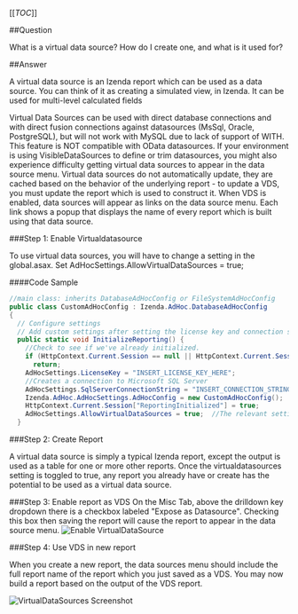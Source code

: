 [[_TOC_]]

##Question

What is a virtual data source? How do I create one, and what is it used for?

##Answer

A virtual data source is an Izenda report which can be used as a data source. You can think of it as creating a simulated view, in Izenda. It can be used for multi-level calculated fields

Virtual Data Sources can be used with direct database connections and with direct fusion connections against datasources (MsSql, Oracle, PostgreSQL), but will not work with MySQL due to lack of support of WITH. This feature is NOT compatible with OData datasources. If your environment is using VisibleDataSources to define or trim datasources, you might also experience difficulty getting virtual data sources to appear in the data source menu. Virtual data sources do not automatically update, they are cached based on the behavior of the underlying report - to update a VDS, you must update the report which is used to construct it. When VDS is enabled, data sources will appear as links on the data source menu. Each link shows a popup that displays the name of every report which is built using that data source. 

###Step 1: Enable Virtualdatasource

To use virtual data sources, you will have to change a setting in the global.asax. Set AdHocSettings.AllowVirtualDataSources = true;  

####Code Sample

```csharp
//main class: inherits DatabaseAdHocConfig or FileSystemAdHocConfig
public class CustomAdHocConfig : Izenda.AdHoc.DatabaseAdHocConfig
{
  // Configure settings
  // Add custom settings after setting the license key and connection string by overriding the ConfigureSettings() method
  public static void InitializeReporting() {
    //Check to see if we've already initialized.
    if (HttpContext.Current.Session == null || HttpContext.Current.Session["ReportingInitialized"] != null)
      return;
    AdHocSettings.LicenseKey = "INSERT_LICENSE_KEY_HERE";
    //Creates a connection to Microsoft SQL Server
    AdHocSettings.SqlServerConnectionString = "INSERT_CONNECTION_STRING_HERE";
    Izenda.AdHoc.AdHocSettings.AdHocConfig = new CustomAdHocConfig();
    HttpContext.Current.Session["ReportingInitialized"] = true;
    AdHocSettings.AllowVirtualDataSources = true;  //The relevant setting
  }
```

###Step 2: Create Report

A virtual data source is simply a typical Izenda report, except the output is used as a table for one or more other reports. Once the virtualdatasources setting is toggled to true, any report you already have or create has the potential to be used as a virtual data source.


###Step 3: Enable report as VDS
On the Misc Tab, above the drilldown key dropdown there is a checkbox labeled "Expose as Datasource". Checking this box then saving the report will cause the report to appear in the data source menu.
![Enable VirtualDataSource](http://wiki.izenda.us/Virtualdatasource/AllowVirtualDatasources.png)
  
###Step 4: Use VDS in new report

When you create a new report, the data sources menu should include the full report name of the report which you just saved as a VDS. You may now build a report based on the output of the VDS report.

![VirtualDataSources Screenshot](http://wiki.izenda.us/Virtualdatasource/AVDS.png)

